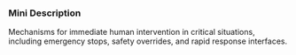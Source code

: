 ### Mini Description

Mechanisms for immediate human intervention in critical situations, including emergency stops, safety overrides, and rapid response interfaces.
